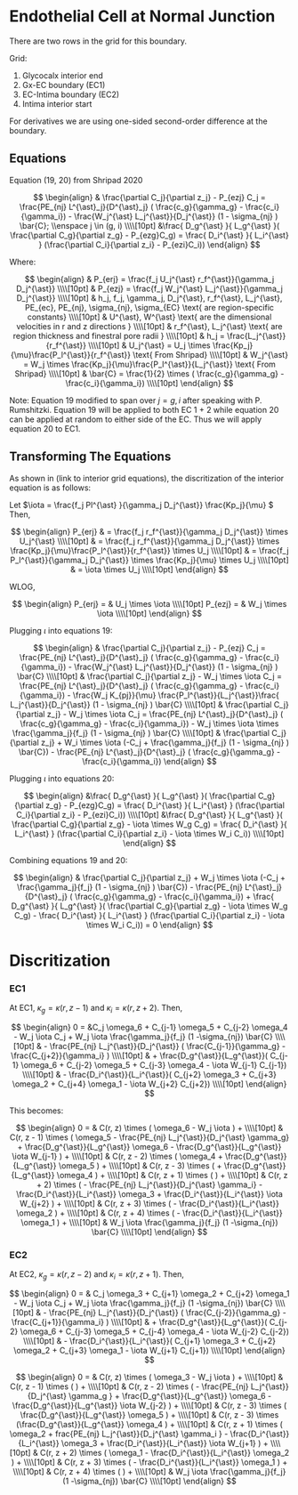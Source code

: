 # Endothelial Cell at Normal Junction

There are two rows in the grid for this boundary.

Grid:   
1. Glycocalx interior end  
2. Gx-EC boundary (EC1)  
3. EC-Intima boundary (EC2)  
4. Intima interior start  
 
For derivatives we are using one-sided second-order difference at the boundary.


## Equations

Equation (19, 20) from Shripad 2020

$$
\begin{align}
& \frac{\partial C_j}{\partial z_j} - P_{ezj} C_j = \frac{PE_{nj} L^{\ast}_j}{D^{\ast}_j} ( \frac{c_g}{\gamma_g} - \frac{c_i}{\gamma_i}) - \frac{W_j^{\ast} L_j^{\ast}}{D_j^{\ast}} (1 - \sigma_{nj} ) \bar{C}; \\enspace j \in (g, i)  \\\\[10pt]
&\frac{ D_g^{\ast} }{ L_g^{\ast} }( \frac{\partial C_g}{\partial z_g} - P_{ezg}C_g) = \frac{ D_i^{\ast} }{ L_i^{\ast} } (\frac{\partial C_i}{\partial z_i} -  P_{ezi}C_i))
\end{align}
$$  

Where:   

$$
\begin{align}
& P_{erj} = \frac{f_j U_j^{\ast} r_f^{\ast}}{\gamma_j D_j^{\ast}} \\\\[10pt]
& P_{ezj} = \frac{f_j W_j^{\ast} L_j^{\ast}}{\gamma_j D_j^{\ast}} \\\\[10pt]
& h_j, f_j, \gamma_j, D_j^{\ast}, r_f^{\ast}, L_j^{\ast}, PE_{ec}, PE_{nj}, \sigma_{nj}, \sigma_{EC} \text{ are region-specific constants} \\\\[10pt]
& U^{\ast}, W^{\ast} \text{ are the dimensional velocities in r and z directions } \\\\[10pt]
& r_f^{\ast}, L_j^{\ast} \text{ are region thickness and finestral pore radii } \\\\[10pt]
& h_j = \frac{L_j^{\ast}}{r_f^{\ast}} \\\\[10pt]
& U_j^{\ast} = U_j \times \frac{Kp_j}{\mu}\frac{P_l^{\ast}}{r_f^{\ast}} \text{ From Shripad} \\\\[10pt]
& W_j^{\ast} = W_j \times \frac{Kp_j}{\mu}\frac{P_l^{\ast}}{L_j^{\ast}} \text{ From Shripad} \\\\[10pt]
& \bar{C} = \frac{1}{2} \times ( \frac{c_g}{\gamma_g} - \frac{c_i}{\gamma_i}) \\\\[10pt]
\end{align}
$$  
  
Note: Equation 19 modified to span over $j=g,i$ after speaking with P. Rumshitzki. 
Equation 19 will be applied to both EC 1 + 2 while equation 20 can be applied at random to either side of the EC. Thus we will apply equation 20 to EC1. 

## Transforming The Equations

As shown in (link to interior grid equations), the discritization of the interior equation is as follows: 

Let $\iota = \frac{f_j Pl^{\ast} }{\gamma_j D_j^{\ast}} \frac{Kp_j}{\mu} $  
Then, 

$$
\begin{align}
P_{erj} & = \frac{f_j r_f^{\ast}}{\gamma_j D_j^{\ast}} \times U_j^{\ast} \\\\[10pt]
& = \frac{f_j r_f^{\ast}}{\gamma_j D_j^{\ast}} \times \frac{Kp_j}{\mu}\frac{P_l^{\ast}}{r_f^{\ast}} \times U_j \\\\[10pt]
& = \frac{f_j P_l^{\ast}}{\gamma_j D_j^{\ast}} \times \frac{Kp_j}{\mu} \times U_j \\\\[10pt]
& = \iota \times U_j \\\\[10pt]
\end{align}
$$

WLOG,  

$$
\begin{align}
P_{erj} = & U_j \times \iota   \\\\[10pt]
P_{ezj} = & W_j \times \iota   \\\\[10pt]
\end{align}
$$ 

Plugging $\iota$ into equations 19:  

$$
\begin{align}
& \frac{\partial C_j}{\partial z_j} - P_{ezj} C_j = \frac{PE_{nj} L^{\ast}_j}{D^{\ast}_j} ( \frac{c_g}{\gamma_g} - \frac{c_i}{\gamma_i}) - \frac{W_j^{\ast} L_j^{\ast}}{D_j^{\ast}} (1 - \sigma_{nj} ) \bar{C} \\\\[10pt]
& \frac{\partial C_j}{\partial z_j} - W_j \times \iota C_j = \frac{PE_{nj} L^{\ast}_j}{D^{\ast}_j} ( \frac{c_g}{\gamma_g} - \frac{c_i}{\gamma_i}) - \frac{W_j K_{pj}}{\mu} \frac{P_l^{\ast}}{L_j^{\ast}}\frac{ L_j^{\ast}}{D_j^{\ast}} (1 - \sigma_{nj} ) \bar{C} \\\\[10pt]
& \frac{\partial C_j}{\partial z_j} - W_j \times \iota C_j = \frac{PE_{nj} L^{\ast}_j}{D^{\ast}_j} ( \frac{c_g}{\gamma_g} - \frac{c_i}{\gamma_i}) - W_j \times \iota \times \frac{\gamma_j}{f_j} (1 - \sigma_{nj} ) \bar{C} \\\\[10pt]
& \frac{\partial C_j}{\partial z_j} + W_i \times \iota (-C_j + \frac{\gamma_j}{f_j} (1 - \sigma_{nj} ) \bar{C}) - \frac{PE_{nj} L^{\ast}_j}{D^{\ast}_j} ( \frac{c_g}{\gamma_g} - \frac{c_i}{\gamma_i})
\end{align}
$$

Plugging $\iota$ into equations 20:    

$$
\begin{align}
&\frac{ D_g^{\ast} }{ L_g^{\ast} }( \frac{\partial C_g}{\partial z_g} - P_{ezg}C_g) = \frac{ D_i^{\ast} }{ L_i^{\ast} } (\frac{\partial C_i}{\partial z_i} -  P_{ezi}C_i)) \\\\[10pt]
&\frac{ D_g^{\ast} }{ L_g^{\ast} }( \frac{\partial C_g}{\partial z_g} - \iota \times W_g C_g) = \frac{ D_i^{\ast} }{ L_i^{\ast} } (\frac{\partial C_i}{\partial z_i} -  \iota \times W_i C_i)) \\\\[10pt]
\end{align}
$$

Combining equations 19 and 20:    

$$
\begin{align}
& \frac{\partial C_j}{\partial z_j} + W_j \times \iota (-C_j + \frac{\gamma_j}{f_j} (1 - \sigma_{nj} ) \bar{C}) - \frac{PE_{nj} L^{\ast}_j}{D^{\ast}_j} ( \frac{c_g}{\gamma_g} - \frac{c_i}{\gamma_i}) + 
\frac{ D_g^{\ast} }{ L_g^{\ast} }( \frac{\partial C_g}{\partial z_g} - \iota \times W_g C_g) - \frac{ D_i^{\ast} }{ L_i^{\ast} } (\frac{\partial C_i}{\partial z_i} -  \iota \times W_i C_i)) = 0
\end{align}
$$

# Discritization

### EC1

At EC1, $\kappa_g = \kappa(r, z-1)$ and $\kappa_i = \kappa(r, z+2)$. Then,  

$$
\begin{align}
0 = &C_j \omega_6 + C_{j-1} \omega_5 + C_{j-2} \omega_4 - W_j \iota C_j + W_j \iota \frac{\gamma_j}{f_j} (1 -\sigma_{nj}) \bar{C} \\\\[10pt]
& - \frac{PE_{nj} L_j^{\ast}}{D_j^{\ast}} ( \frac{C_{j-1}}{\gamma_g} - \frac{C_{j+2}}{\gamma_i} ) \\\\[10pt]
& + \frac{D_g^{\ast}}{L_g^{\ast}}( C_{j-1} \omega_6 + C_{j-2} \omega_5 + C_{j-3} \omega_4 - \iota W_{j-1} C_{j-1})  \\\\[10pt]
& - \frac{D_i^{\ast}}{L_i^{\ast}}( C_{j+2} \omega_3 + C_{j+3} \omega_2 + C_{j+4} \omega_1 - \iota W_{j+2} C_{j+2})  \\\\[10pt]
\end{align} 
$$  

This becomes:  

$$
\begin{align}
0 = & C(r, z) \times ( \omega_6 - W_j \iota ) +   \\\\[10pt]
& C(r, z - 1) \times ( \omega_5 - \frac{PE_{nj} L_j^{\ast}}{D_j^{\ast} \gamma_g} + \frac{D_g^{\ast}}{L_g^{\ast}} \omega_6 - \frac{D_g^{\ast}}{L_g^{\ast}} \iota W_{j-1} ) +   \\\\[10pt]
& C(r, z - 2) \times ( \omega_4  + \frac{D_g^{\ast}}{L_g^{\ast}} \omega_5 ) +   \\\\[10pt]
& C(r, z - 3) \times (  + \frac{D_g^{\ast}}{L_g^{\ast}} \omega_4 ) +   \\\\[10pt]
& C(r, z + 1) \times ( ) +   \\\\[10pt]
& C(r, z + 2) \times ( - \frac{PE_{nj} L_j^{\ast}}{D_j^{\ast} \gamma_i} - \frac{D_i^{\ast}}{L_i^{\ast}} \omega_3 + \frac{D_i^{\ast}}{L_i^{\ast}} \iota W_{j+2} ) +   \\\\[10pt]
& C(r, z + 3) \times ( - \frac{D_i^{\ast}}{L_i^{\ast}} \omega_2 ) +   \\\\[10pt]
& C(r, z + 4) \times ( - \frac{D_i^{\ast}}{L_i^{\ast}} \omega_1 ) +  \\\\[10pt]
& W_j \iota \frac{\gamma_j}{f_j} (1 -\sigma_{nj}) \bar{C}  \\\\[10pt]
\end{align} 
$$



### EC2

At EC2, $\kappa_g = \kappa(r, z-2)$ and $\kappa_i = \kappa(r, z+1)$. Then,  

$$
\begin{align}
0 = & C_j \omega_3 + C_{j+1} \omega_2 + C_{j+2} \omega_1 - W_j \iota C_j + W_j \iota \frac{\gamma_j}{f_j} (1 -\sigma_{nj}) \bar{C} \\\\[10pt]
& - \frac{PE_{nj} L_j^{\ast}}{D_j^{\ast}} ( \frac{C_{j-2}}{\gamma_g} - \frac{C_{j+1}}{\gamma_i} ) \\\\[10pt]
& + \frac{D_g^{\ast}}{L_g^{\ast}}( C_{j-2} \omega_6 + C_{j-3} \omega_5 + C_{j-4} \omega_4 - \iota W_{j-2} C_{j-2})  \\\\[10pt]
& - \frac{D_i^{\ast}}{L_i^{\ast}}( C_{j+1} \omega_3 + C_{j+2} \omega_2 + C_{j+3} \omega_1 - \iota W_{j+1} C_{j+1})  \\\\[10pt]
\end{align} 
$$  

$$
\begin{align}
0 = & C(r, z) \times ( \omega_3 - W_j \iota ) + \\\\[10pt]
& C(r, z - 1) \times (  ) + \\\\[10pt]
& C(r, z - 2) \times ( - \frac{PE_{nj} L_j^{\ast}}{D_j^{\ast} \gamma_g } + \frac{D_g^{\ast}}{L_g^{\ast}} \omega_6 - \frac{D_g^{\ast}}{L_g^{\ast}} \iota W_{j-2} ) + \\\\[10pt]
& C(r, z - 3) \times ( \frac{D_g^{\ast}}{L_g^{\ast}} \omega_5 ) + \\\\[10pt]
& C(r, z - 3) \times (\frac{D_g^{\ast}}{L_g^{\ast}} \omega_4 ) + \\\\[10pt]
& C(r, z + 1) \times ( \omega_2 + frac{PE_{nj} L_j^{\ast}}{D_j^{\ast} \gamma_i } - \frac{D_i^{\ast}}{L_i^{\ast}} \omega_3 + \frac{D_i^{\ast}}{L_i^{\ast}}  \iota W_{j+1}  ) + \\\\[10pt]
& C(r, z + 2) \times ( \omega_1 - \frac{D_i^{\ast}}{L_i^{\ast}} \omega_2 ) + \\\\[10pt]
& C(r, z + 3) \times ( - \frac{D_i^{\ast}}{L_i^{\ast}} \omega_1 ) + \\\\[10pt]
& C(r, z + 4) \times (  ) + \\\\[10pt]
& W_j \iota \frac{\gamma_j}{f_j} (1 -\sigma_{nj}) \bar{C}  \\\\[10pt]
\end{align} 
$$
